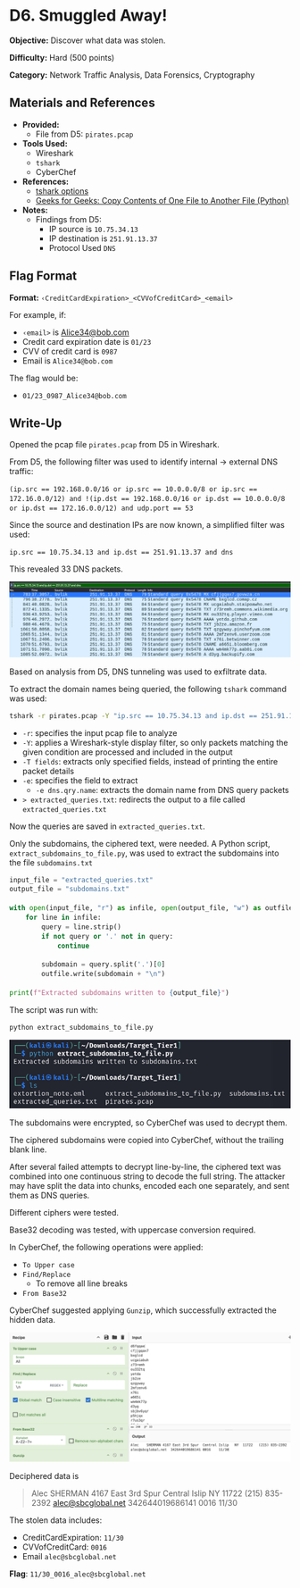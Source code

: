 # D6. Smuggled Away!
**Objective:** Discover what data was stolen. 

**Difficulty:** Hard (500 points)

**Category:** Network Traffic Analysis, Data Forensics, Cryptography

## Materials and References
- **Provided:**
    - File from D5: `pirates.pcap`
- **Tools Used:**
    - Wireshark
    - `tshark`
    - CyberChef
- **References:**
    - [tshark options](https://www.wireshark.org/docs/man-pages/tshark.html)
    - [Geeks for Geeks: Copy Contents of One File to Another File (Python)](https://www.geeksforgeeks.org/python/python-copy-contents-of-one-file-to-another-file/)
- **Notes:**
    - Findings from D5:
        - IP source is `10.75.34.13`
        - IP destination is `251.91.13.37` 
        - Protocol Used `DNS`

## Flag Format
**Format:** `‹CreditCardExpiration>_<CVVofCreditCard>_<email>`

For example, if:
- `‹email>` is Alice34@bob.com
- Credit card expiration date is `01/23`
- CVV of credit card is `0987`
- Email is `Alice34@bob.com`

The flag would be:
- `01/23_0987_Alice34@bob.com`

## Write-Up

Opened the pcap file `pirates.pcap` from D5 in Wireshark.

From D5, the following filter was used to identify internal → external DNS traffic:

`(ip.src == 192.168.0.0/16 or ip.src == 10.0.0.0/8 or ip.src == 172.16.0.0/12) and !(ip.dst == 192.168.0.0/16 or ip.dst == 10.0.0.0/8 or ip.dst == 172.16.0.0/12) and udp.port == 53`

Since the source and destination IPs are now known, a simplified filter was used:

`ip.src == 10.75.34.13 and ip.dst == 251.91.13.37 and dns`

This revealed 33 DNS packets.

![filter for exfiltration](./images/D6_01.png)

Based on analysis from D5,  DNS tunneling was used to exfiltrate data. 

To extract the domain names being queried, the following `tshark` command was used:

```Bash
tshark -r pirates.pcap -Y "ip.src == 10.75.34.13 and ip.dst == 251.91.13.37 and dns" -T fields -e dns.qry.name > extracted_queries.txt
```
- `-r`: specifies the input pcap file to analyze
- `-Y`: applies a Wireshark-style display filter, so only packets matching the given condition are processed and included in the output
- `-T fields`: extracts only specified fields, instead of printing the entire packet details
- `-e`: specifies the field to extract
    - `-e dns.qry.name`: extracts the domain name from DNS query packets
- `> extracted_queries.txt`:  redirects the output to a file called `extracted_queries.txt`

Now the queries are saved in `extracted_queries.txt`. 

Only the subdomains, the ciphered text, were needed. A Python script, `extract_subdomains_to_file.py`, was used to extract the subdomains into the file `subdomains.txt`

```Python
input_file = "extracted_queries.txt"
output_file = "subdomains.txt"

with open(input_file, "r") as infile, open(output_file, "w") as outfile:
    for line in infile:
        query = line.strip()
        if not query or '.' not in query:
            continue

        subdomain = query.split('.')[0]
        outfile.write(subdomain + "\n")

print(f"Extracted subdomains written to {output_file}")
```

The script was run with:

```Bash
python extract_subdomains_to_file.py
```

![ran python scrypt](./images/D6_02.png)

The subdomains were encrypted, so CyberChef was used to decrypt them. 

The ciphered subdomains were copied into CyberChef, without the trailing blank line.

After several failed attempts to decrypt line-by-line, the ciphered text was combined into one continuous string to decode the full string. The attacker may have split the data into chunks, encoded each one separately, and sent them as DNS queries.

Different ciphers were tested.

Base32 decoding was tested, with uppercase conversion required.

In CyberChef, the following operations were applied:

- `To Upper case`
- `Find/Replace`
    - To remove all line breaks
- `From Base32`

CyberChef suggested applying `Gunzip`, which successfully extracted the hidden data.

![CyberChef decryption](./images/D6_03.png)

Deciphered data is

>Alec	SHERMAN	4167 East 3rd Spur	Central Islip	NY	11722	(215) 835-2392	alec@sbcglobal.net	342644019686141	0016	11/30

The stolen data includes:
- CreditCardExpiration: `11/30`
- CVVofCreditCard: `0016`
- Email `alec@sbcglobal.net`

**Flag**: `11/30_0016_alec@sbcglobal.net`